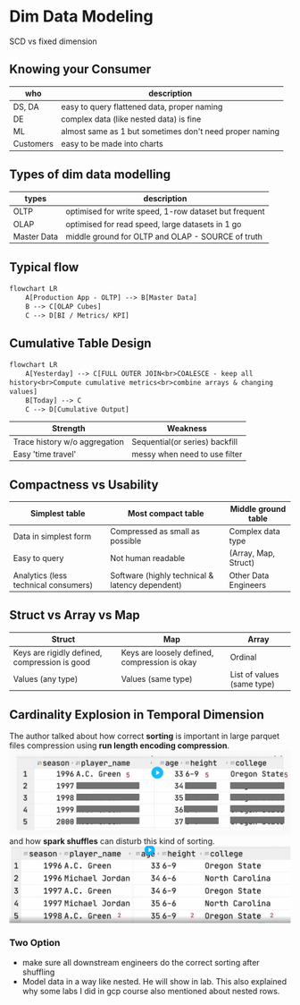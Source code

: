 # Dim Data Modeling

SCD vs fixed dimension

## Knowing your Consumer
| who       | description                                             |
|-----------|---------------------------------------------------------|
| DS, DA    | easy to query flattened data, proper naming             |
| DE        | complex data (like nested data) is fine                 |
| ML        | almost same as 1 but sometimes don't need proper naming |
| Customers | easy to be made into charts                             |

## Types of dim data modelling
| types       | description                                           |
|-------------|-------------------------------------------------------|
| OLTP        | optimised for write speed, 1-row dataset but frequent |
| OLAP        | optimised for read speed, large datasets in 1 go      |
| Master Data | middle ground for OLTP and OLAP - SOURCE of truth                       |

## Typical flow
```mermaid
flowchart LR
    A[Production App - OLTP] --> B[Master Data]
    B --> C[OLAP Cubes]
    C --> D[BI / Metrics/ KPI]
```

## Cumulative Table Design
```mermaid
flowchart LR
    A[Yesterday] --> C[FULL OUTER JOIN<br>COALESCE - keep all history<br>Compute cumulative metrics<br>combine arrays & changing values]
    B[Today] --> C
    C --> D[Cumulative Output]
```
| Strength                      | Weakness                       |
|-------------------------------|--------------------------------|
| Trace history w/o aggregation | Sequential(or series) backfill |
| Easy 'time travel'            | messy when need to use filter  |

## Compactness vs Usability
| Simplest table                       | Most compact table                              | Middle ground table  |
|--------------------------------------|-------------------------------------------------|----------------------|
| Data in simplest form                | Compressed as small as possible                 | Complex data type    |
| Easy to query                        | Not human readable                              | (Array, Map, Struct) |
| Analytics (less technical consumers) | Software (highly technical & latency dependent) | Other Data Engineers |

## Struct vs Array vs Map
| Struct                                        | Map                                           | Array                      |
|-----------------------------------------------|-----------------------------------------------|----------------------------|
| Keys are rigidly defined, compression is good | Keys are loosely defined, compression is okay | Ordinal                    |
| Values (any type)                             | Values (same type)                            | List of values (same type) |

## Cardinality Explosion in Temporal Dimension
The author talked about how correct **sorting** is important in large parquet files compression using **run length encoding compression**.
![run length encoding compression](image.png)
and how **spark shuffles** can disturb this kind of sorting.
![after spark shuffle](image-1.png)

### Two Option
- make sure all downstream engineers do the correct sorting after shuffling
- Model data in a way like nested. He will show in lab. This also explained why some labs I did in gcp course also mentioned about nested rows.